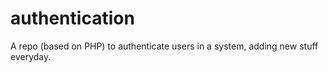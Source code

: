 # authentication
A repo (based on PHP) to authenticate users in a system, adding new stuff everyday.
